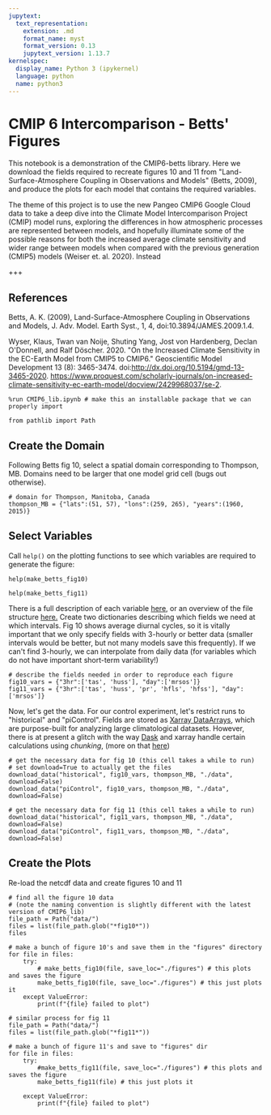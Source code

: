 ```yaml
---
jupytext:
  text_representation:
    extension: .md
    format_name: myst
    format_version: 0.13
    jupytext_version: 1.13.7
kernelspec:
  display_name: Python 3 (ipykernel)
  language: python
  name: python3
---
```


# CMIP 6 Intercomparison - Betts' Figures

This notebook is a demonstration of the CMIP6-betts library. Here we download the fields required to recreate figures 10 and 11 from "Land-Surface-Atmosphere Coupling in Observations and Models" (Betts, 2009), and produce the plots for each model that contains the required variables. 

The theme of this project is to use the new Pangeo CMIP6 Google Cloud data to take a deep dive into the Climate Model Intercomparison Project (CMIP) model runs, exploring the differences in how atmospheric processes are represented between models, and hopefully illuminate some of the possible reasons for both the increased average climate sensitivity and wider range between models when compared with the previous generation (CMIP5) models (Weiser et. al. 2020). 
    Instead 

+++

## References

Betts, A. K. (2009), Land-Surface-Atmosphere Coupling in Observations and Models, J. Adv. Model. Earth Syst., 1, 4, doi:10.3894/JAMES.2009.1.4. 

Wyser, Klaus, Twan van Noije, Shuting Yang, Jost von Hardenberg, Declan O'Donnell, and Ralf Döscher. 2020. "On the Increased Climate Sensitivity in the EC-Earth Model from CMIP5 to CMIP6." Geoscientific Model Development 13 (8): 3465-3474. doi:http://dx.doi.org/10.5194/gmd-13-3465-2020. https://www.proquest.com/scholarly-journals/on-increased-climate-sensitivity-ec-earth-model/docview/2429968037/se-2. 

```{code-cell} ipython3
%run CMIP6_lib.ipynb # make this an installable package that we can properly import
```

```{code-cell} ipython3
from pathlib import Path
```

## Create the Domain

Following Betts fig 10, select a spatial domain corresponding to Thompson, MB. Domains need to be larger that one model grid cell (bugs out otherwise). 

```{code-cell} ipython3
# domain for Thompson, Manitoba, Canada
thompson_MB = {"lats":(51, 57), "lons":(259, 265), "years":(1960, 2015)}
```

## Select Variables

Call `help()` on the plotting functions to see which variables are required to generate the figure:

```{code-cell} ipython3
help(make_betts_fig10)
```

```{code-cell} ipython3
help(make_betts_fig11)
```

There is a full description of each variable [here](https://docs.google.com/spreadsheets/d/1UUtoz6Ofyjlpx5LdqhKcwHFz2SGoTQV2_yekHyMfL9Y/edit#gid=1221485271), or an overview of the file structure [here.](https://docs.google.com/document/d/1yUx6jr9EdedCOLd--CPdTfGDwEwzPpCF6p1jRmqx-0Q/edit#) Create two dictionaries describing which fields we need at which intervals. Fig 10 shows average diurnal cycles, so it is vitally important that we only specify fields with 3-hourly or better data (smaller intervals would be better, but not many models save this frequently). If we can't find 3-hourly, we can interpolate from daily data (for variables which do not have important short-term variability!)

```{code-cell} ipython3
# describe the fields needed in order to reproduce each figure
fig10_vars = {"3hr":['tas', 'huss'], "day":['mrsos']}
fig11_vars = {"3hr":['tas', 'huss', 'pr', 'hfls', 'hfss'], "day":['mrsos']}
```

Now, let's get the data. For our control experiment, let's restrict runs to "historical" and "piControl". Fields are stored as [Xarray DataArrays](https://docs.xarray.dev/en/stable/), which are purpose-built for analyzing large climatological datasets. However, there is at present a glitch with the way [Dask](https://docs.dask.org/en/stable/index.html) and xarray handle certain calculations using *chunking*, (more on that [here](https://xarray.pydata.org/en/stable/user-guide/dask.html#chunking-and-performance))

```{code-cell} ipython3
# get the necessary data for fig 10 (this cell takes a while to run)
# set download=True to actually get the files
download_data("historical", fig10_vars, thompson_MB, "./data", download=False)
download_data("piControl", fig10_vars, thompson_MB, "./data", download=False)
```

```{code-cell} ipython3
# get the necessary data for fig 11 (this cell takes a while to run)
download_data("historical", fig11_vars, thompson_MB, "./data", download=False)
download_data("piControl", fig11_vars, thompson_MB, "./data", download=False)
```

## Create the Plots

Re-load the netcdf data and create figures 10 and 11

```{code-cell} ipython3
# find all the figure 10 data 
# (note the naming convention is slightly different with the latest version of CMIP6_lib)
file_path = Path("data/")
files = list(file_path.glob("*fig10*"))
files
```

```{code-cell} ipython3
# make a bunch of figure 10's and save them in the "figures" directory
for file in files:
    try:
        # make_betts_fig10(file, save_loc="./figures") # this plots and saves the figure
        make_betts_fig10(file, save_loc="./figures") # this just plots it
    except ValueError:
        print(f"{file} failed to plot")
```

```{code-cell} ipython3
# similar process for fig 11
file_path = Path("data/")
files = list(file_path.glob("*fig11*"))
```

```{code-cell} ipython3
# make a bunch of figure 11's and save to "figures" dir
for file in files:
    try:
        #make_betts_fig11(file, save_loc="./figures") # this plots and saves the figure
        make_betts_fig11(file) # this just plots it
        
    except ValueError:
        print(f"{file} failed to plot")
```
